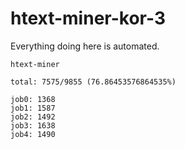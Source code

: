 # htext-miner-kor-3

Everything doing here is automated.

```
htext-miner

total: 7575/9855 (76.86453576864535%)

job0: 1368
job1: 1587
job2: 1492
job3: 1638
job4: 1490
```